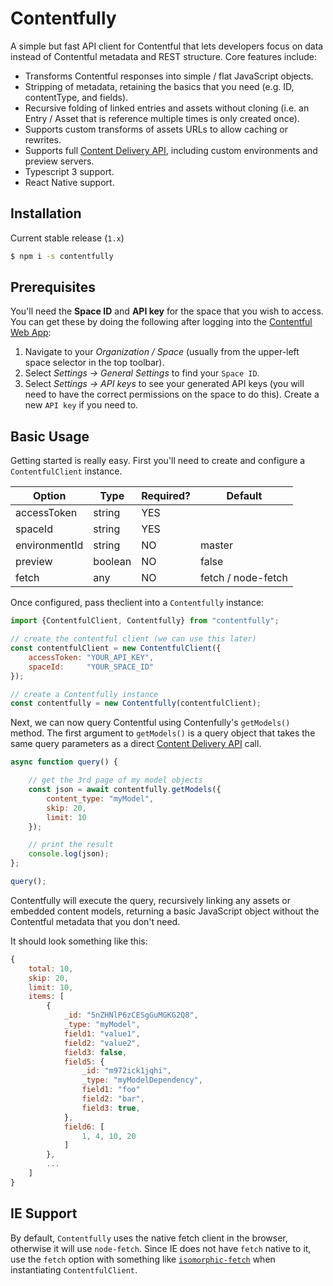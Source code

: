 # Contentfully

A simple but fast API client for Contentful that lets developers focus on data
instead of Contentful metadata and REST structure.  Core features include:

- Transforms Contentful responses into simple / flat JavaScript objects.
- Stripping of metadata, retaining the basics that you need (e.g. ID, contentType, and fields).
- Recursive folding of linked entries and assets without cloning (i.e. an Entry
  / Asset that is reference multiple times is only created once).
- Supports custom transforms of assets URLs to allow caching or rewrites.
- Supports full [Content Delivery API](https://www.contentful.com/developers/docs/references/content-delivery-api/#/reference/search-parameters),
  including custom environments and preview servers.
- Typescript 3 support.
- React Native support.


## Installation

Current stable release (`1.x`)

```sh
$ npm i -s contentfully
```


## Prerequisites

You'll need the **Space ID** and **API key** for the space that you wish to access.
You can get these by doing the following after logging into the 
[Contentful Web App](https://be.contentful.com/login):

1. Navigate to your *Organization / Space* (usually from the upper-left space 
   selector in the top toolbar).
2. Select *Settings &rarr; General Settings* to find your `Space ID`.
3. Select *Settings &rarr; API keys* to see your generated API keys (you will
   need to have the correct permissions on the space to do this).  Create a new
   `API key` if you need to.
   

## Basic Usage

Getting started is really easy.  First you'll need to create and configure a 
`ContentfulClient` instance.
 
 | Option        | Type    | Required? | Default            |
 |---------------|---------|-----------|--------------------|
 | accessToken   | string  | YES       |                    |
 | spaceId       | string  | YES       |                    |
 | environmentId | string  | NO        | master             |
 | preview       | boolean | NO        | false              |
 | fetch         | any     | NO        | fetch / node-fetch |
 
 Once configured, pass theclient into a `Contentfully` instance:

```javascript
import {ContentfulClient, Contentfully} from "contentfully";

// create the contentful client (we can use this later)
const contentfulClient = new ContentfulClient({
    accessToken: "YOUR_API_KEY",
    spaceId:     "YOUR_SPACE_ID"
});

// create a Contentfully instance
const contentfully = new Contentfully(contentfulClient);
```

Next, we can now query Contentful using Contenfully's `getModels()` method.
The first argument to `getModels()` is a query object that takes the same query
parameters as a direct [Content Delivery API](https://www.contentful.com/developers/docs/references/content-delivery-api/#/reference/search-parameters)
call.

```javascript
async function query() {

    // get the 3rd page of my model objects
    const json = await contentfully.getModels({
        content_type: "myModel",
        skip: 20,
        limit: 10
    });

    // print the result
    console.log(json);
};

query();
```

Contentfully will execute the query, recursively linking any assets or embedded
content models, returning a basic JavaScript object without the Contentful
metadata that you don't need.

It should look something like this:

```javascript
{
    total: 10,
    skip: 20,
    limit: 10,
    items: [
        {
            _id: "5nZHNlP6zCESgGuMGKG2Q8",
            _type: "myModel",
            field1: "value1",
            field2: "value2",
            field3: false,
            field5: {
                _id: "m972ick1jqhi",
                _type: "myModelDependency",
                field1: "foo"
                field2: "bar",
                field3: true,
            },
            field6: [
                1, 4, 10, 20
            ]
        },
        ...
    ]
}

```

## IE Support

By default, `Contentfully` uses the native fetch client in the browser, otherwise it will use `node-fetch`. Since IE does not have `fetch` native to it, use the `fetch` option with something like [`isomorphic-fetch`](https://www.npmjs.com/package/isomorphic-fetch) when instantiating `ContentfulClient`.   
